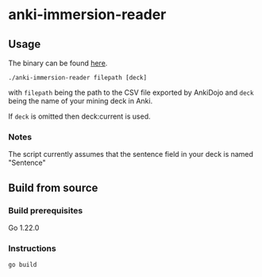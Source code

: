 # anki-immersion-reader

## Usage

The binary can be found [here](https://github.com/GameFuzzy/anki-immersion-reader/releases).

```
./anki-immersion-reader filepath [deck]
```

with `filepath` being the path to the CSV file exported by AnkiDojo and `deck` being the name of your mining deck in Anki.

If `deck` is omitted then deck:current is used.

### Notes
The script currently assumes that the sentence field in your deck is named "Sentence"

## Build from source

### Build prerequisites
Go 1.22.0

### Instructions
```go build```
